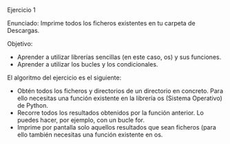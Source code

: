 
Ejercicio 1


Enunciado: Imprime todos los ficheros existentes en tu carpeta de Descargas.

Objetivo:

- Aprender a utilizar librerías sencillas (en este caso, os) y sus funciones. 
- Aprender a utilizar los bucles y los condicionales. 

El algoritmo del ejercicio es el siguiente:


- Obtén todos los ficheros y directorios de un directorio en concreto. Para ello necesitas una función existente en la librería os (Sistema Operativo) de Python.
- Recorre todos los resultados obtenidos por la función anterior. Lo puedes hacer, por ejemplo, con un bucle for.
- Imprime por pantalla solo aquellos resultados que sean ficheros (para ello también necesitas una función existente en os. 